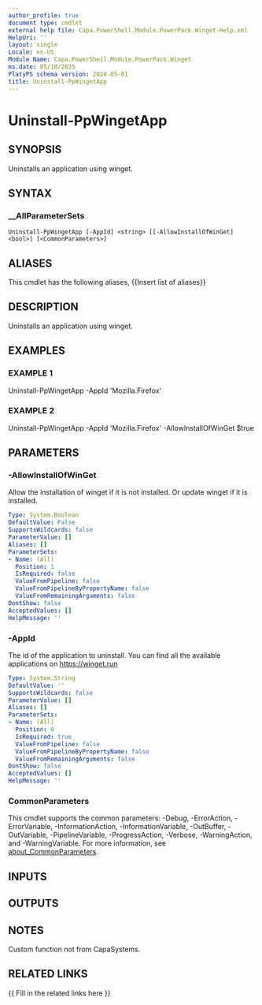 ```yaml
---
author_profile: true
document type: cmdlet
external help file: Capa.PowerShell.Module.PowerPack.Winget-Help.xml
HelpUri: ''
layout: single
Locale: en-US
Module Name: Capa.PowerShell.Module.PowerPack.Winget
ms.date: 05/10/2025
PlatyPS schema version: 2024-05-01
title: Uninstall-PpWingetApp
---
```


# Uninstall-PpWingetApp

## SYNOPSIS

Uninstalls an application using winget.

## SYNTAX

### __AllParameterSets

```
Uninstall-PpWingetApp [-AppId] <string> [[-AllowInstallOfWinGet] <bool>] [<CommonParameters>]
```

## ALIASES

This cmdlet has the following aliases,
  {{Insert list of aliases}}

## DESCRIPTION

Uninstalls an application using winget.

## EXAMPLES

### EXAMPLE 1

Uninstall-PpWingetApp -AppId 'Mozilla.Firefox'

### EXAMPLE 2

Uninstall-PpWingetApp -AppId 'Mozilla.Firefox' -AllowInstallOfWinGet $true

## PARAMETERS

### -AllowInstallOfWinGet

Allow the installation of winget if it is not installed.
Or update winget if it is installed.

```yaml
Type: System.Boolean
DefaultValue: False
SupportsWildcards: false
ParameterValue: []
Aliases: []
ParameterSets:
- Name: (All)
  Position: 1
  IsRequired: false
  ValueFromPipeline: false
  ValueFromPipelineByPropertyName: false
  ValueFromRemainingArguments: false
DontShow: false
AcceptedValues: []
HelpMessage: ''
```

### -AppId

The id of the application to uninstall.
You can find all the available applications on https://winget.run

```yaml
Type: System.String
DefaultValue: ''
SupportsWildcards: false
ParameterValue: []
Aliases: []
ParameterSets:
- Name: (All)
  Position: 0
  IsRequired: true
  ValueFromPipeline: false
  ValueFromPipelineByPropertyName: false
  ValueFromRemainingArguments: false
DontShow: false
AcceptedValues: []
HelpMessage: ''
```

### CommonParameters

This cmdlet supports the common parameters: -Debug, -ErrorAction, -ErrorVariable,
-InformationAction, -InformationVariable, -OutBuffer, -OutVariable, -PipelineVariable,
-ProgressAction, -Verbose, -WarningAction, and -WarningVariable. For more information, see
[about_CommonParameters](https://go.microsoft.com/fwlink/?LinkID=113216).

## INPUTS

## OUTPUTS

## NOTES

Custom function not from CapaSystems.


## RELATED LINKS

{{ Fill in the related links here }}

